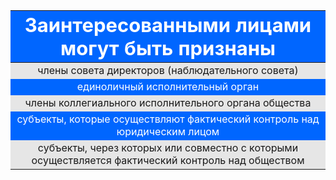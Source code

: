 <table>
<colgroup>
<col style="width: 100%" />
</colgroup>
<thead>
<tr class="header">
<th style="text-align: center; background: #0066ff;"><font style="font-size: 31px; color: white;">Заинтересованными лицами могут быть признаны</font></th>
</tr>
</thead>
<tbody>
<tr class="odd">
<td style="text-align: center; background: #e6e6e6;">члены совета директоров (наблюдательного совета)</td>
</tr>
<tr class="even">
<td style="text-align: center; background: #0066ff;"><font style="color: white;">единоличный исполнительный орган</font></td>
</tr>
<tr class="odd">
<td style="text-align: center; background: #e6e6e6">члены коллегиального исполнительного органа общества</td>
</tr>
<tr class="even">
<td style="text-align: center; background: #0066ff;"><font style="color: white;">субъекты, которые осуществляют фактический контроль над юридическим лицом</font></td>
</tr>
<tr class="odd">
  <td style="text-align: center; background: #e6e6e6;">субъекты, через которых или совместно с которыми осуществляется фактический контроль над обществом</td>
</tr>
</tbody>
</table>
